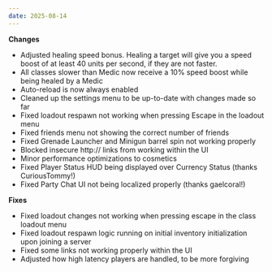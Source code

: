 ```yaml
---
date: 2025-08-14
---
```


**Changes**

* Adjusted healing speed bonus. Healing a target will give you a speed boost of at least 40 units per second, if they are not faster.
* All classes slower than Medic now receive a 10% speed boost while being healed by a Medic
* Auto-reload is now always enabled
* Cleaned up the settings menu to be up-to-date with changes made so far
* Fixed loadout respawn not working when pressing Escape in the loadout menu
* Fixed friends menu not showing the correct number of friends
* Fixed Grenade Launcher and Minigun barrel spin not working properly
* Blocked insecure http:// links from working within the UI
* Minor performance optimizations to cosmetics
* Fixed Player Status HUD being displayed over Currency Status (thanks CuriousTommy!)
* Fixed Party Chat UI not being localized properly (thanks gaelcoral!)

**Fixes**

* Fixed loadout changes not working when pressing escape in the class loadout menu
* Fixed loadout respawn logic running on initial inventory initialization upon joining a server
* Fixed some links not working properly within the UI
* Adjusted how high latency players are handled, to be more forgiving